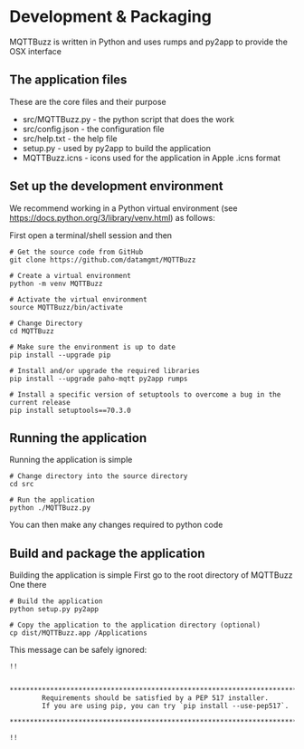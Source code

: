 # Development & Packaging

MQTTBuzz is written in Python and uses rumps and py2app to provide the OSX interface

## The application files

These are the core files and their purpose

 * src/MQTTBuzz.py - the python script that does the work
 * src/config.json - the configuration file
 * src/help.txt - the help file
 * setup.py - used by py2app to build the application
 * MQTTBuzz.icns - icons used for the application in Apple .icns format

## Set up the development environment

We recommend working in a Python virtual environment (see https://docs.python.org/3/library/venv.html) as follows:

First open a terminal/shell session and then

```
# Get the source code from GitHub
git clone https://github.com/datamgmt/MQTTBuzz

# Create a virtual environment
python -m venv MQTTBuzz

# Activate the virtual environment 
source MQTTBuzz/bin/activate

# Change Directory
cd MQTTBuzz

# Make sure the environment is up to date
pip install --upgrade pip

# Install and/or upgrade the required libraries
pip install --upgrade paho-mqtt py2app rumps

# Install a specific version of setuptools to overcome a bug in the current release
pip install setuptools==70.3.0
```

## Running the application

Running the application is simple

```
# Change directory into the source directory
cd src

# Run the application
python ./MQTTBuzz.py
```

You can then make any changes required to python code

## Build and package the application

Building the application is simple
First go to the root directory of MQTTBuzz
One there 

```
# Build the application
python setup.py py2app

# Copy the application to the application directory (optional)
cp dist/MQTTBuzz.app /Applications
```

This message can be safely ignored:
```
!!

        ********************************************************************************
        Requirements should be satisfied by a PEP 517 installer.
        If you are using pip, you can try `pip install --use-pep517`.
        ********************************************************************************

!!
```
